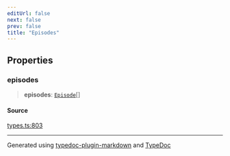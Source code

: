 ```yaml
---
editUrl: false
next: false
prev: false
title: "Episodes"
---
```


## Properties

### episodes

> **episodes**: [`Episode`](/api/interfaces/episode/)[]

#### Source

[types.ts:803](https://github.com/fostertheweb/spotify-web-sdk/blob/b2835c1/src/types.ts#L803)

***

Generated using [typedoc-plugin-markdown](https://www.npmjs.com/package/typedoc-plugin-markdown) and [TypeDoc](https://typedoc.org/)
